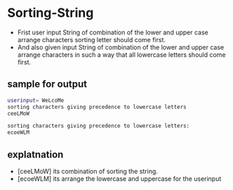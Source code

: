 # Sorting-String
- Frist user input String of combination of the lower and upper case arrange characters sorting letter should come first.
- And also given input String of combination of the lower and upper case arrange characters in such a way that all lowercase letters should come first.

## sample for output
```sh
userinput= WeLcoMe
sorting characters giving precedence to lowercase letters
ceeLMoW

sorting characters giving precedence to lowercase letters:
ecoeWLM
```
## explatnation
- [ceeLMoW] its combination of sorting the string.
- [ecoeWLM] its arrange the lowercase and uppercase for the userinput
